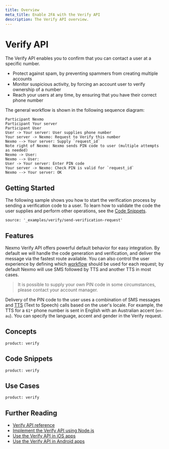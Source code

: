 ```yaml
---
title: Overview
meta_title: Enable 2FA with the Verify API
description: The Verify API overview.
---
```


# Verify API

The Verify API enables you to confirm that you can contact a user at a specific number.

* Protect against spam, by preventing spammers from creating multiple accounts
* Monitor suspicious activity, by forcing an account user to verify ownership of a number
* Reach your users at any time, by ensuring that you have their correct phone number

The general workflow is shown in the following sequence diagram:

```js_sequence_diagram
Participant Nexmo
Participant Your server
Participant User
User -> Your server: User supplies phone number
Your server -> Nexmo: Request to Verify this number
Nexmo --> Your server: Supply `request_id`
Note right of Nexmo: Nexmo sends PIN code to user (multiple attempts as needed)
Nexmo -> User: 
Nexmo --> User: 
User -> Your server: Enter PIN code
Your server -> Nexmo: Check PIN is valid for `request_id`
Nexmo --> Your server: OK
```

## Getting Started

The following sample shows you how to start the verification process by sending a verification code to a user. To learn how to validate the code the user supplies and perform other operations, see the [Code Snippets](/verify/overview#code-snippets).

```code_snippets
source: '_examples/verify/send-verification-request'
```

## Features

Nexmo Verify API offers powerful default behavior for easy integration. By default we will handle the code generation and verification, and deliver the message via the fastest route available. You can also control the user experience by defining which [workflow](/verify/guides/workflows-and-events) should be used for each request; by default Nexmo will use SMS followed by TTS and another TTS in most cases.

> It is possible to supply your own PIN code in some circumstances, please contact your account manager.

Delivery of the PIN code to the user uses a combination of SMS messages and [TTS](/concepts/guides/glossary#tts-api) (Text to Speech) calls based on the user's locale. For example, the TTS for a `61*` phone number is sent in English with an Australian accent (`en-au`). You can specify the language, accent and gender in the Verify request.

## Concepts

```concept_list
product: verify
```

## Code Snippets

```code_snippet_list
product: verify
```

## Use Cases

```use_cases
product: verify
```

## Further Reading

* [Verify API reference](/api/verify)
* [Implement the Verify API using Node.js](https://www.nexmo.com/blog/2018/05/10/nexmo-verify-api-implementation-guide-dr/)
* [Use the Verify API in iOS apps](https://www.nexmo.com/blog/2018/05/10/add-two-factor-authentication-to-swift-ios-apps-dr/)
* [Use the Verify API in Android apps](https://www.nexmo.com/blog/2018/05/10/add-two-factor-authentication-to-android-apps-with-nexmos-verify-api-dr/)
